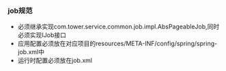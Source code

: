 ### job规范

+ 必须继承实现com.tower.service.common.job.impl.AbsPageableJob,同时必须实现IJob接口
+ 应用配置必须放在对应项目的resources/META-INF/config/spring/spring-job.xml中
+ 运行时配置必须放在job.xml
	
